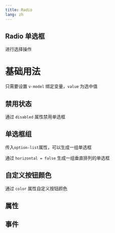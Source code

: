 ```yaml
---
title: Radio
lang: zh
---
```


<script setup lang="ts">
  import props from "../../../example/radio/description/zh-props.ts";
  import events from "../../../example/radio/description/zh-events.ts";
</script>


## Radio 单选框

进行选择操作


# 基础用法

只需要设置 ```v-model``` 绑定变量，```value``` 为选中值
<demo src="../../../example/radio/base.vue"></demo>


## 禁用状态

通过 ```disabled``` 属性禁用单选框

<demo src="../../../example/radio/disabled.vue"></demo>


## 单选框组

 传入```option-list```属性，可以生成一组单选框
<demo src="../../../example/radio/option-list-horizontal.vue"></demo>


 通过 ```horizontal = false``` 生成一组垂直排列的单选框

<demo src="../../../example/radio/option-list.vue"></demo>

## 自定义按钮颜色

 通过 ```color``` 属性自定义按钮颜色
<demo src="../../../example/radio/color.vue"></demo>


## 属性
<table-block type="propsZh" :data="props"></table-block>


## 事件
<table-block type="eventsZh" :data="events"></table-block>

